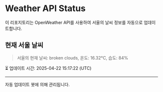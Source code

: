 
# Weather API Status

이 리포지토리는 OpenWeather API를 사용하여 서울의 날씨 정보를 자동으로 업데이트합니다.

## 현재 서울 날씨
> 서울의 현재 날씨: broken clouds, 온도: 16.32°C, 습도: 84%

⏳ 업데이트 시간: 2025-04-22 15:17:22 (UTC)

---
자동 업데이트 봇에 의해 관리됩니다.
